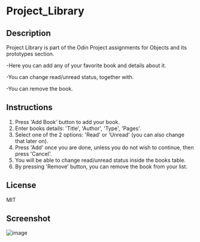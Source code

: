 # Project_Library

## Description

Project Library is part of the Odin Project assignments for Objects and its prototypes section. 

-Here you can add any of your favorite book and details about it.

-You can change read/unread status, together with.

-You can remove the book.

## Instructions

1. Press 'Add Book' button to add your book.
2. Enter books details:
'Title', 'Author', 'Type', 'Pages'.
3. Select one of the 2 options: 'Read' or 'Unread' (you can also change that later on).
4. Press 'Add' once you are done, unless you do not wish to continue, then press 'Cancel'.
5. You will be able to change read/unread status inside the books table.
6. By pressing 'Remove' button, you can remove the book from your list.

## License 

MIT

## Screenshot

![image](https://github.com/user-attachments/assets/ba9e06bf-32ca-4f41-8f71-ddd6aca39093)
